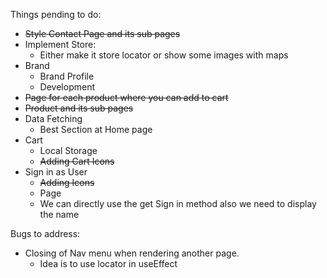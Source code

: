 Things pending to do:

- ~~Style Contact Page and its sub pages~~
- Implement Store:
  - Either make it store locator or show some images with maps
- Brand
  - Brand Profile
  - Development
- ~~Page for each product where you can add to cart~~
- ~~Product and its sub pages~~
- Data Fetching
  - Best Section at Home page
- Cart
  - Local Storage
  - ~~Adding Cart Icons~~
- Sign in as User
  - ~~Adding Icons~~
  - Page
  - We can directly use the get Sign in method also we need to display the name

Bugs to address:

- Closing of Nav menu when rendering another page.
  - Idea is to use locator in useEffect
